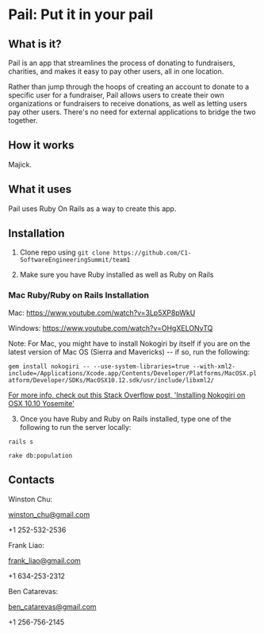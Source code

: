 # Pail: Put it in your pail

## What is it?

Pail is an app that streamlines the process of donating to fundraisers, charities, and makes it easy to pay other users, all in one location.

Rather than jump through the hoops of creating an account to donate to a specific user for a fundraiser, Pail allows users to create their own organizations or fundraisers to receive donations, as well as letting users pay other users. There's no need for external applications to bridge the two together.

## How it works

Majick.

## What it uses

Pail uses Ruby On Rails as a way to create this app.

## Installation

1. Clone repo using `git clone https://github.com/C1-SoftwareEngineeringSummit/team1`

2. Make sure you have Ruby installed as well as Ruby on Rails

### Mac Ruby/Ruby on Rails Installation

Mac: https://www.youtube.com/watch?v=3Lp5XP8pWkU

Windows: https://www.youtube.com/watch?v=OHgXELONyTQ

Note: For Mac, you might have to install Nokogiri by itself if you are on the latest version of Mac OS (Sierra and Mavericks) -- if so, run the following:

`gem install nokogiri -- --use-system-libraries=true --with-xml2-include=/Applications/Xcode.app/Contents/Developer/Platforms/MacOSX.platform/Developer/SDKs/MacOSX10.12.sdk/usr/include/libxml2/`

[For more info, check out this Stack Overflow post, 'Installing Nokogiri on OSX 10.10 Yosemite'](https://stackoverflow.com/questions/24091869/installing-nokogiri-on-osx-10-10-yosemite)

3. Once you have Ruby and Ruby on Rails installed, type one of the following to run the server locally:

`rails s`

`rake db:population`

## Contacts

Winston Chu:

winston_chu@gmail.com

+1 252-532-2536

Frank Liao:

frank_liao@gmail.com

+1 634-253-2312

Ben Catarevas:

ben_catarevas@gmail.com

+1 256-756-2145